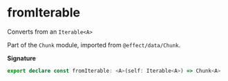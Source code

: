 # fromIterable

Converts from an `Iterable<A>`

Part of the `Chunk` module, imported from `@effect/data/Chunk`.

**Signature**

```ts
export declare const fromIterable: <A>(self: Iterable<A>) => Chunk<A>
```
